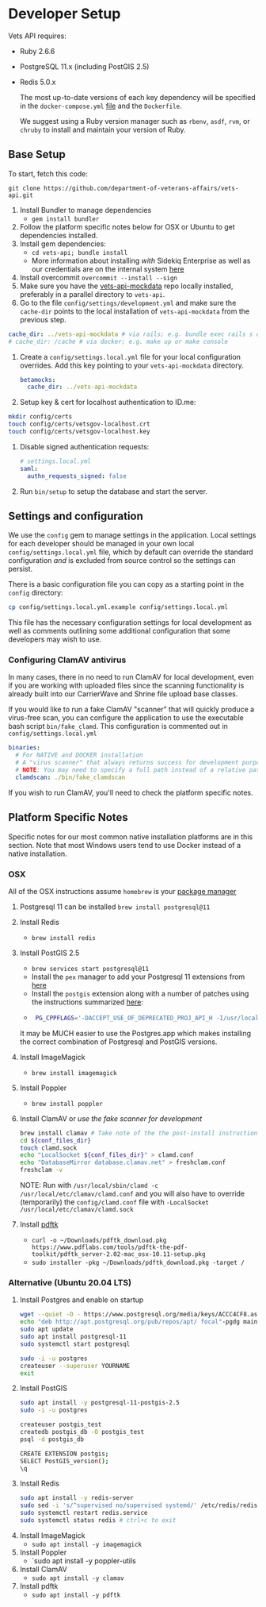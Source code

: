 # Developer Setup

Vets API requires:

- Ruby 2.6.6
- PostgreSQL 11.x (including PostGIS 2.5)
- Redis 5.0.x

   The most up-to-date versions of each key dependency will be specified in the `docker-compose.yml` [file](https://github.com/department-of-veterans-affairs/vets-api/blob/master/docker-compose.yml) and the `Dockerfile`.

   We suggest using a Ruby version manager such as `rbenv`, `asdf`, `rvm`, or `chruby` to install and maintain your version of Ruby.


## Base Setup

To start, fetch this code:

`git clone https://github.com/department-of-veterans-affairs/vets-api.git`

1. Install Bundler to manage dependencies
   - `gem install bundler`
1. Follow the platform specific notes below for OSX or Ubuntu to get dependencies installed.
1. Install gem dependencies:
   - `cd vets-api; bundle install`
   - More information about installing _with_ Sidekiq Enterprise as well as our credentials are on the internal system [here](https://github.com/department-of-veterans-affairs/vets.gov-team/blob/master/Products/Platform/Vets-API/Sidekiq%20Enterprise%20Setup.md)
1. Install overcommit `overcommit --install --sign`
1. Make sure you have the [vets-api-mockdata](https://github.com/department-of-veterans-affairs/vets-api-mockdata) repo locally installed, preferably in a parallel directory to `vets-api`.
1.  Go to the file `config/settings/development.yml` and make sure the `cache-dir` points to the local installation of `vets-api-mockdata` from the previous step.
   ```yaml
   cache_dir: ../vets-api-mockdata # via rails; e.g. bundle exec rails s or bundle exec rails c
   # cache_dir: /cache # via docker; e.g. make up or make console
   ```
1. Create a `config/settings.local.yml` file for your local configuration overrides. Add this key pointing to your `vets-api-mockdata` directory.
   ```yaml
   betamocks:
     cache_dir: ../vets-api-mockdata
   ```
1.  Setup key & cert for localhost authentication to ID.me:
   ```bash
   mkdir config/certs
   touch config/certs/vetsgov-localhost.crt
   touch config/certs/vetsgov-localhost.key
   ```
1. Disable signed authentication requests:
   ```yaml
   # settings.local.yml
   saml:
     authn_requests_signed: false
   ```
1. Run `bin/setup` to setup the database and start the server.

## Settings and configuration

We use the `config` gem to manage settings in the application. Local
settings for each developer should be managed in your own local `config/settings.local.yml` file, which
by default can override the standard configuration *and* is excluded from
source control so the settings can persist.

There is a basic configuration file you can copy as a starting point in the `config` directory:

```bash
cp config/settings.local.yml.example config/settings.local.yml
```

This file has the necessary configuration settings for local development as well as comments outlining some additional configuration that some developers may wish to use.

### Configuring ClamAV antivirus
In many cases, there in no need to run ClamAV for local development, even if you are working with uploaded files since the scanning functionality is already built into our CarrierWave and Shrine file upload base classes.

If you would like to run a fake ClamAV "scanner" that will quickly produce a virus-free scan, you can configure the application to use the executable bash script `bin/fake_clamd`. This configuration is commented out in `config/settings.local.yml`

```yaml
binaries:
  # For NATIVE and DOCKER installation
  # A "virus scanner" that always returns success for development purposes
  # NOTE: You may need to specify a full path instead of a relative path
  clamdscan: ./bin/fake_clamdscan
```

If you wish to run ClamAV, you'll need to check the platform specific notes.

## Platform Specific Notes

Specific notes for our most common native installation platforms are in this section. Note that most Windows users tend to use Docker instead of a native installation.

### OSX

All of the OSX instructions assume `homebrew` is your [package manager](https://brew.sh/)

1. Postgresql 11 can be installed
   `brew install postgresql@11`
1. Install Redis
   - `brew install redis`
1. Install PostGIS 2.5
   - `brew services start postgresql@11`
   - Install the `pex` manager to add your Postgresql 11 extensions from [here](https://github.com/petere/pex#installation)
   - Install the `postgis` extension along with a number of patches using the instructions summarized [here](https://gist.github.com/skissane/0487c097872a7f6d0dcc9bcd120c2ccd):
   - ```bash
      PG_CPPFLAGS='-DACCEPT_USE_OF_DEPRECATED_PROJ_API_H -I/usr/local/include' CFLAGS='-DACCEPT_USE_OF_DEPRECATED_PROJ_API_H -I/usr/local/include' pex install postgis

   It may be MUCH easier to use the Postgres.app which makes installing the correct combination of Postgresql and PostGIS versions.
1. Install ImageMagick
   - `brew install imagemagick`
1. Install Poppler
   - `brew install poppler`
1. Install ClamAV or *use the fake scanner for development*
   ```bash
   brew install clamav # Take note of the the post-install instructions "To finish installation & run clamav you will need to edit the example conf files at `${conf_files_dir}`", which will be displayed as part of the installation process. Recent installations have been to `/usr/local/etc/clamav/`
   cd ${conf_files_dir}
   touch clamd.sock
   echo "LocalSocket ${conf_files_dir}" > clamd.conf
   echo "DatabaseMirror database.clamav.net" > freshclam.conf
   freshclam -v
   ```
   NOTE: Run with `/usr/local/sbin/clamd -c /usr/local/etc/clamav/clamd.conf` and you will also have to override (temporarily) the `config/clamd.conf` file with `-LocalSocket /usr/local/etc/clamav/clamd.sock`

2. Install [pdftk](https://www.pdflabs.com/tools/pdftk-the-pdf-toolkit/pdftk_server-2.02-mac_osx-10.11-setup.pkg)
   - `curl -o ~/Downloads/pdftk_download.pkg https://www.pdflabs.com/tools/pdftk-the-pdf-toolkit/pdftk_server-2.02-mac_osx-10.11-setup.pkg`
   - `sudo installer -pkg ~/Downloads/pdftk_download.pkg -target /`

### Alternative (Ubuntu 20.04 LTS)

1. Install Postgres and enable on startup
   ```bash
   wget --quiet -O - https://www.postgresql.org/media/keys/ACCC4CF8.asc | sudo apt-key add -
   echo "deb http://apt.postgresql.org/pub/repos/apt/ focal"-pgdg main | sudo tee  /etc/apt/sources.list.d/pgdg.list
   sudo apt update
   sudo apt install postgresql-11
   sudo systemctl start postgresql

   sudo -i -u postgres
   createuser --superuser YOURNAME
   exit
   ```
1. Install PostGIS
   ```bash
   sudo apt install -y postgresql-11-postgis-2.5
   sudo -i -u postgres

   createuser postgis_test
   createdb postgis_db -O postgis_test
   psql -d postgis_db

   CREATE EXTENSION postgis;
   SELECT PostGIS_version();
   \q
   ```
1. Install Redis
   ```bash
   sudo apt install -y redis-server
   sudo sed -i 's/^supervised no/supervised systemd/' /etc/redis/redis.conf
   sudo systemctl restart redis.service
   sudo systemctl status redis # ctrl+c to exit
   ```
1. Install ImageMagick
   - `sudo apt install -y imagemagick`
1. Install Poppler
   - `sudo apt install -y poppler-utils
1. Install ClamAV
   - `sudo apt install -y clamav`
1. Install pdftk
   - `sudo apt install -y pdftk`
